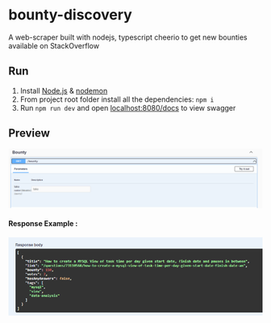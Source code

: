 # bounty-discovery
A web-scraper built with nodejs, typescript cheerio to get new bounties available on StackOverflow

## Run
1. Install [Node.js](https://nodejs.org) & [nodemon](https://nodemon.io)
2. From project root folder install all the dependencies: `npm i`
3. Run `npm run dev` and open [localhost:8080/docs](http://localhost:8080/docs) to view swagger


## Preview
![](/images/swagger_example.png)

#### Response Example :
![](/images/response_example.png)
